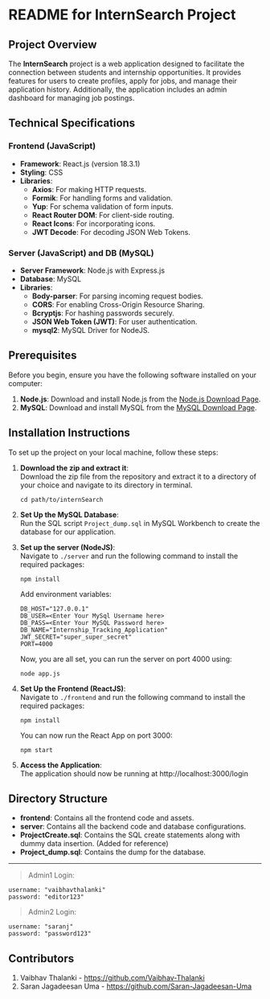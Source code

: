 # README for InternSearch Project

## Project Overview

The **InternSearch** project is a web application designed to facilitate the connection between students and internship opportunities. It provides features for users to create profiles, apply for jobs, and manage their application history. Additionally, the application includes an admin dashboard for managing job postings.

## Technical Specifications

### Frontend (JavaScript)
- **Framework**: React.js (version 18.3.1)
- **Styling**: CSS
- **Libraries**:
  - **Axios**: For making HTTP requests.
  - **Formik**: For handling forms and validation.
  - **Yup**: For schema validation of form inputs.
  - **React Router DOM**: For client-side routing.
  - **React Icons**: For incorporating icons.
  - **JWT Decode**: For decoding JSON Web Tokens.

### Server (JavaScript) and DB (MySQL)
- **Server Framework**: Node.js with Express.js
- **Database**: MySQL
- **Libraries**:
  - **Body-parser**: For parsing incoming request bodies.
  - **CORS**: For enabling Cross-Origin Resource Sharing.
  - **Bcryptjs**: For hashing passwords securely.
  - **JSON Web Token (JWT)**: For user authentication.
  - **mysql2**: MySQL Driver for NodeJS.



## Prerequisites

Before you begin, ensure you have the following software installed on your computer:

1. **Node.js**: Download and install Node.js from the [Node.js Download Page](https://nodejs.org/).
2. **MySQL**: Download and install MySQL from the [MySQL Download Page](https://dev.mysql.com/downloads/mysql/).

## Installation Instructions

To set up the project on your local machine, follow these steps:

1. **Download the zip and extract it**:  
 Download the zip file from the repository and extract it to a directory of your choice and navigate to its directory in terminal.  

   ```
   cd path/to/internSearch
   ```  
  
  
2. **Set Up the MySQL Database**:  
   Run the SQL script `Project_dump.sql` in MySQL Workbench to create the database for our application.


3. **Set up the server (NodeJS)**:  
   Navigate to `./server` and run the following command to install the required packages:

   ```
   npm install
   ```

   Add environment variables:
   ```
   DB_HOST="127.0.0.1"
   DB_USER=<Enter Your MySql Username here>
   DB_PASS=<Enter Your MySQL Password here>
   DB_NAME="Internship_Tracking_Application"
   JWT_SECRET="super_super_secret"
   PORT=4000
   ```
   Now, you are all set, you can run the server on port 4000 using:
   ```
   node app.js
   ```
   
4. **Set Up the Frontend (ReactJS)**:  
   Navigate to `./frontend` and run the following command to install the required packages:

   ```
   npm install
   ```

   You can now run the React App on port 3000:
   ```
   npm start
   ```

5. **Access the Application**:  
   The application should now be running at http://localhost:3000/login  



## Directory Structure
- **frontend**: Contains all the frontend code and assets.
- **server**: Contains all the backend code and database configurations.
- **ProjectCreate.sql**: Contains the SQL create statements along with dummy data insertion. (Added for reference)
- **Project_dump.sql**: Contains the dump for the database.  


---------------------
> Admin1 Login: 
```
username: "vaibhavthalanki"
password: "editor123"
```

> Admin2 Login: 
```
username: "saranj"
password: "password123"
```

## Contributors
1. Vaibhav Thalanki - https://github.com/Vaibhav-Thalanki
2. Saran Jagadeesan Uma - https://github.com/Saran-Jagadeesan-Uma

 